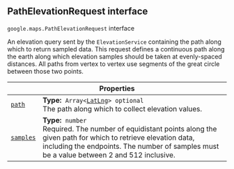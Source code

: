 
<devsite-heading text=" PathElevationRequest interface" for="PathElevationRequest" level="h2" link="" toc="" back-to-top=""><h2 id="PathElevationRequest" is-upgraded="">PathElevationRequest interface</h2></devsite-heading>
<p>
<code translate="no" dir="ltr"><span itemprop="path">google.maps</span>.<span itemprop="name">PathElevationRequest</span></code>
interface
</p>
<p>An elevation query sent by the <code translate="no" dir="ltr">ElevationService</code> containing the path along which to return sampled data. This request defines a continuous path along the earth along which elevation samples should be taken at evenly-spaced distances. All paths from vertex to vertex use segments of the great circle between those two points.</p>
<div class="devsite-table-wrapper"><table class="properties responsive" summary="interface PathElevationRequest - Properties">
<thead>
<tr><th colspan="2">Properties</th>
</tr></thead>
<tbody>
<tr id="PathElevationRequest.path">
<td itemprop="property"><code translate="no" dir="ltr"><a class="secret-link" href="#PathElevationRequest.path"><span>path</span></a></code></td>
<td><div><strong>Type:</strong>&nbsp; <code translate="no" dir="ltr">Array&lt;<a href="LatLng.md">LatLng</a>&gt; <span class="optional-type-annotation">optional</span></code></div>
<div class="desc">The path along which to collect elevation values.</div></td>
</tr>
<tr id="PathElevationRequest.samples">
<td itemprop="property"><code translate="no" dir="ltr"><a class="secret-link" href="#PathElevationRequest.samples"><span>samples</span></a></code></td>
<td><div><strong>Type:</strong>&nbsp; <code translate="no" dir="ltr">number</code></div>
<div class="desc">Required. The number of equidistant points along the given path for which to retrieve elevation data, including the endpoints. The number of samples must be a value between 2 and 512 inclusive.</div></td>
</tr>
</tbody>
</table></div>
<script src="replace_links.js"></script>

